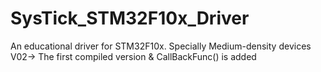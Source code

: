# SysTick_STM32F10x_Driver
An educational driver for STM32F10x. Specially Medium-density devices
V02-> The first compiled version & CallBackFunc() is added
